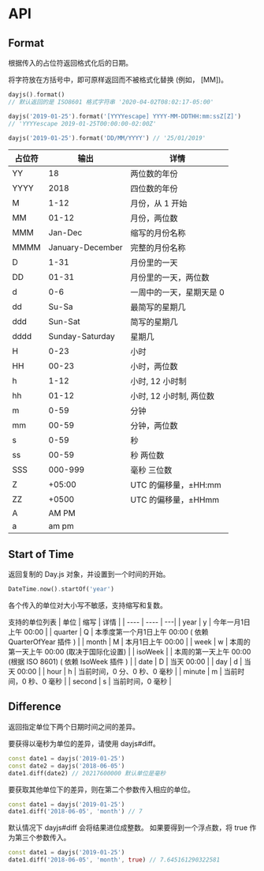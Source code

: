 # API

## Format

根据传入的占位符返回格式化后的日期。

将字符放在方括号中，即可原样返回而不被格式化替换 (例如， [MM])。

```dart
dayjs().format()
// 默认返回的是 ISO8601 格式字符串 '2020-04-02T08:02:17-05:00'

dayjs('2019-01-25').format('[YYYYescape] YYYY-MM-DDTHH:mm:ssZ[Z]')
// 'YYYYescape 2019-01-25T00:00:00-02:00Z'

dayjs('2019-01-25').format('DD/MM/YYYY') // '25/01/2019'
```

| 占位符  | 输出 | 详情 |
|------|-------------|-------------|
| YY   | 18 | 两位数的年份 |
| YYYY | 2018 | 四位数的年份 |
| M    | 1-12 | 月份，从 1 开始 |
| MM   | 01-12 | 月份，两位数 |
| MMM  | Jan-Dec | 缩写的月份名称 |
| MMMM | January-December | 完整的月份名称 |
| D    | 1-31 | 月份里的一天 |
| DD   | 01-31 | 月份里的一天，两位数 |
| d    | 0-6 | 一周中的一天，星期天是 0 |
| dd   | Su-Sa | 最简写的星期几 |
| ddd  | Sun-Sat | 简写的星期几 |
| dddd | Sunday-Saturday  | 星期几 |
| H    | 0-23 | 小时 |
| HH   | 00-23 | 小时，两位数 |
| h    | 1-12 | 小时, 12 小时制 |
| hh   | 01-12 | 小时, 12 小时制, 两位数 |
| m    | 0-59 | 分钟 |
| mm   | 00-59 | 分钟，两位数 |
| s    | 0-59 | 秒 |
| ss   | 00-59 | 秒 两位数 |
| SSS  | 000-999 | 毫秒 三位数 |
| Z    | +05:00 | UTC 的偏移量，±HH:mm |
| ZZ   | +0500 | UTC 的偏移量，±HHmm |
| A    | AM PM | |
| a    | am pm | |

## Start of Time

返回复制的 Day.js 对象，并设置到一个时间的开始。

```dart
DateTime.now().startOf('year')
```

各个传入的单位对大小写不敏感，支持缩写和复数。

支持的单位列表
|  单位   | 缩写  | 详情 |
|  ----  | ----  | ---|
| year  | y | 今年一月1日上午 00:00 |
| quarter  | Q | 本季度第一个月1日上午 00:00 ( 依赖 QuarterOfYear 插件 ) |
| month  | M | 本月1日上午 00:00 |
| week  | w | 本周的第一天上午 00:00 (取决于国际化设置) |
| isoWeek  |  | 本周的第一天上午 00:00 (根据 ISO 8601) ( 依赖 IsoWeek 插件 ) |
| date  | D | 当天 00:00 |
| day  | d | 当天 00:00 |
| hour  | h | 当前时间，0 分、0 秒、0 毫秒 |
| minute  | m | 当前时间，0 秒、0 毫秒 |
| second  | s | 当前时间，0 毫秒 |

## Difference

返回指定单位下两个日期时间之间的差异。

要获得以毫秒为单位的差异，请使用 dayjs#diff。

```dart
const date1 = dayjs('2019-01-25')
const date2 = dayjs('2018-06-05')
date1.diff(date2) // 20217600000 默认单位是毫秒
```

要获取其他单位下的差异，则在第二个参数传入相应的单位。

```dart
const date1 = dayjs('2019-01-25')
date1.diff('2018-06-05', 'month') // 7
```

默认情况下 dayjs#diff 会将结果进位成整数。 如果要得到一个浮点数，将 true 作为第三个参数传入。

```dart
const date1 = dayjs('2019-01-25')
date1.diff('2018-06-05', 'month', true) // 7.645161290322581
```
